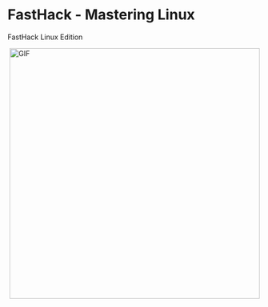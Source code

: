 # FastHack - Mastering Linux 
FastHack Linux Edition

<img align="right" alt="GIF" src="images/linuxpenguin.pnf" width="500"/>
